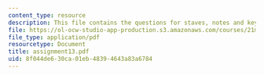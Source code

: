 ```yaml
---
content_type: resource
description: This file contains the questions for staves, notes and keys.
file: https://ol-ocw-studio-app-production.s3.amazonaws.com/courses/21m-301-harmony-and-counterpoint-i-spring-2005/8f044de630ca01eb48394643a83a6784_assignment13.pdf
file_type: application/pdf
resourcetype: Document
title: assignment13.pdf
uid: 8f044de6-30ca-01eb-4839-4643a83a6784
---
```

